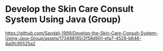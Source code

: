 # Develop the Skin Care Consult System Using Java (Group)

https://github.com/Sandali-1999/Develop-the-Skin-Care-Consult-System-Using-Java-Group/assets/173488165/2f58d901-efa7-4529-b646-4a0fc95525a2

